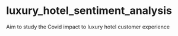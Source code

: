 # luxury_hotel_sentiment_analysis
Aim to study the Covid impact to luxury hotel customer experience
